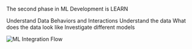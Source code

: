 The second phase in ML Development is 
LEARN

Understand Data Behaviors and Interactions
Understand the data
What does the data look like
Investigate different models

![ML Integration Flow](/laura-schornack/scenarios/set-up/assets/learn.png)

